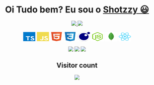   
  <h1 align="center">
    Oi Tudo bem? Eu sou o 
    <a href="https://instagram.com/luanoliveira7ofc">Shotzzy 😃️</a>
  </h1>




<div align="center">
  <a href="https://github.com/Shotzzy157">
  <img height="150em" src="https://github-readme-stats.vercel.app/api?username=Shotzzy157&show_icons=true&theme=dark&include_all_commits=true&count_private=true"/>
  <img height="150em" src="https://github-readme-stats.vercel.app/api/top-langs/?username=Shotzzy157&layout=compact&langs_count=7&theme=dark"/>
 </a>
</div>

<div align="center" valign="top"><br>
  <img align="center" alt="Js" height="30" width="40" src="https://raw.githubusercontent.com/devicons/devicon/master/icons/typescript/typescript-plain.svg">
  <img align="center" alt="Js" height="30" width="40" src="https://raw.githubusercontent.com/devicons/devicon/master/icons/javascript/javascript-plain.svg">
  <img align="center" alt="HTML" height="30" width="40" src="https://raw.githubusercontent.com/devicons/devicon/master/icons/html5/html5-original.svg">
  <img align="center" alt="CSS" height="30" width="40" src="https://raw.githubusercontent.com/devicons/devicon/master/icons/css3/css3-original.svg">
   <img align="center" alt="CSS" height="30" width="40" src="https://raw.githubusercontent.com/devicons/devicon/master/icons/lua/lua-original.svg">
  <img align="center" alt="nodejs" height="30" width="40" src="https://raw.githubusercontent.com/devicons/devicon/master/icons/nodejs/nodejs-original.svg">
  <img align="center" alt="CSS" height="30" width="40" src="https://raw.githubusercontent.com/devicons/devicon/master/icons/mongodb/mongodb-original.svg">
   <img align="center" alt="CSS" height="30" width="40" src="https://raw.githubusercontent.com/devicons/devicon/master/icons/react/react-original.svg">
  
</div><br>

<div align="center">
  <a href="https://www.youtube.com/channel/UCabOjENmrcVjWQtsnAkVq9Q" target="_blank"><img src="https://img.shields.io/badge/YouTube-FF0000?style=for-the-badge&logo=youtube&logoColor=white" target="_blank"></a>
  <a href="https://instagram.com/luanoliveira7ofc" target="_blank"><img src="https://img.shields.io/badge/-Instagram-%23E4405F?style=for-the-badge&logo=instagram&logoColor=white" target="_blank"></a>
 <a href="https://discord.gg/jk3srqqfuy" target="_blank"><img src="https://img.shields.io/badge/Discord-7289DA?style=for-the-badge&logo=discord&logoColor=white" target="_blank"></a> 
<div align="center">

<section>
  <h2>Visitor count</h2>
  <img src="https://profile-counter.glitch.me/Shotzzy157/count.svg"
 />
  <!-- Took from https://github.com/insolitum/insolitum -->
</section>
